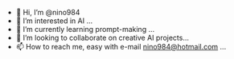 - 👋 Hi, I’m @nino984
- 👀 I’m interested in AI ...
- 🌱 I’m currently learning prompt-making ...
- 💞️ I’m looking to collaborate on creative AI projects...
- 📫 How to reach me, easy with e-mail nino984@hotmail.com ...

<!---
nino984/nino984 is a ✨ special ✨ repository because its `README.md` (this file) appears on your GitHub profile.
You can click the Preview link to take a look at your changes.
--->
